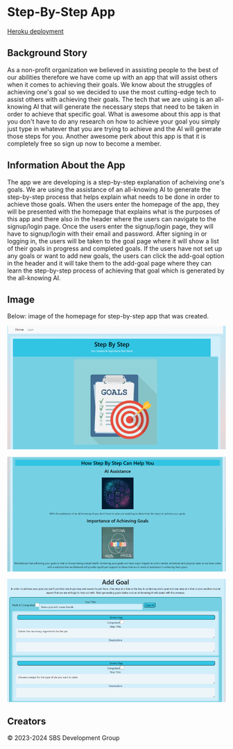 # Step-By-Step App

[Heroku deployment](https://step-by-step-2d601ea78552.herokuapp.com/)

## Background Story

As a non-profit organization we believed in assisting people to the best of our abilities therefore we 
have come up with an app that will assist others when it comes to achieving their goals. We know about
the struggles of achieving one's goal so we decided to use the most cutting-edge tech to assist others with
achieving their goals. The tech that we are using is an all-knowing AI that will generate the necessary steps
that need to be taken in order to achieve that specific goal. What is awesome about this app is that you don't
have to do any research on how to achieve your goal you simply just type in whatever that you are trying to achieve 
and the AI will generate those steps for you. Another awesome perk about this app is that it is completely free
so sign up now to become a member.

## Information About the App

The app we are developing is a step-by-step explanation of acheiving one's goals. We are using the assistance 
of an all-knowing AI to generate the step-by-step process that helps explain what needs to be done in order 
to achieve those goals. When the users enter the homepage of the app, they will be presented with the homepage 
that explains what is the purposes of this app and there also in the header where the users can navigate 
to the signup/login page. Once the users enter the signup/login page, they will have to signup/login with 
their email and password. After signing in or logging in, the users will be taken to the goal page where it will show
a list of their goals in progress and completed goals. If the users have not set up any goals or want to add new 
goals, the users can click the add-goal option in the header and it will take them to the add-goal page where
they can learn the step-by-step process of achieving that goal which is generated by the all-knowing AI. 

## Image 

Below: image of the homepage for step-by-step app that was created.

![README.file](./client/image/pic10.png)

![README.file](./client/image/pic11.png)

![README.file](./client/image/pic12.png)

## Creators

&copy; 2023-2024 SBS Development Group
